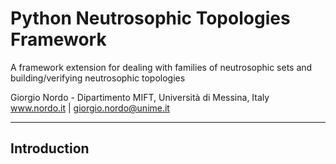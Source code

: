 # Python Neutrosophic Topologies Framework
A framework extension for dealing with families of neutrosophic sets and building/verifying neutrosophic topologies


Giorgio Nordo - Dipartimento MIFT, Università di Messina, Italy
www.nordo.it   |  giorgio.nordo@unime.it 

---
## Introduction

